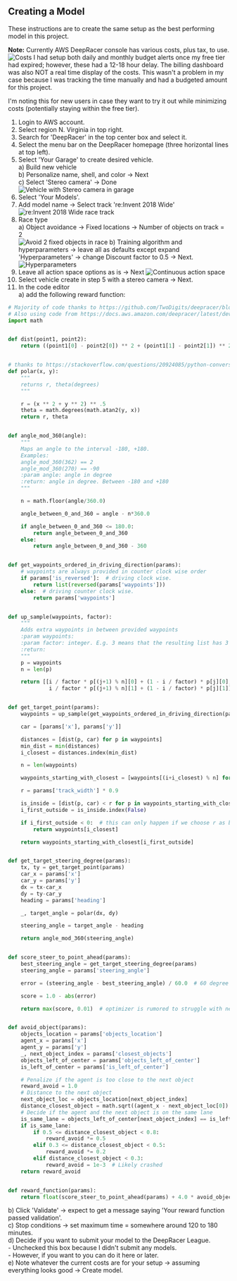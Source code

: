 ## Creating a Model

These instructions are to create the same setup as the best performing model in this project.

**Note:** Currently AWS DeepRacer console has various costs, plus tax, to use.  
![Costs](./images/AWS_DeepRacer_costs.png)
I had setup both daily and monthly budget alerts once my free tier had expired; however, these had a 12-18 hour delay.
The billing dashboard was also NOT a real time display of the costs.
This wasn't a problem in my case because I was tracking the time manually and had a budgeted amount for this project.

I'm noting this for new users in case they want to try it out while minimizing costs (potentially staying within the free tier).

1) Login to AWS account.  
2) Select region N. Virginia in top right.  
3) Search for 'DeepRacer' in the top center box and select it.  
4) Select the menu bar on the DeepRacer homepage (three horizontal lines at top left).  
5) Select 'Your Garage' to create desired vehicle.  
a) Build new vehicle  
b) Personalize name, shell, and color -> Next  
c) Select 'Stereo camera' -> Done  
![Vehicle with Stereo camera in garage](./images/Vehicle_in_garage.png)  
5) Select 'Your Models'.  
6) Add model name -> Select track 're:Invent 2018 Wide'  
![re:Invent 2018 Wide race track](./images/Race_track.png)
7) Race type  
a) Object avoidance ->  Fixed locations -> Number of objects on track = 2  
![Avoid 2 fixed objects in race](./images/Race_type.png)
b) Training algorithm and hyperparameters -> leave all as defaults except expand 'Hyperparameters' -> change Discount factor to 0.5 -> Next.  
![Hyperparameters](./images/Hyperparameters.png)
8) Leave all action space options as is -> Next
![Continuous action space](./images/Action_spaces.png)
9) Select vehicle create in step 5 with a stereo camera -> Next.
10) In the code editor  
a) add the following reward function:
    
```python
# Majority of code thanks to https://github.com/TwoDigits/deepracer/blob/master/reward_function.py
# Also using code from https://docs.aws.amazon.com/deepracer/latest/developerguide/deepracer-reward-function-examples.html#deepracer-reward-function-example-3
import math


def dist(point1, point2):
    return ((point1[0] - point2[0]) ** 2 + (point1[1] - point2[1]) ** 2) ** 0.5


# thanks to https://stackoverflow.com/questions/20924085/python-conversion-between-coordinates
def polar(x, y):
    """
    returns r, theta(degrees)
    """

    r = (x ** 2 + y ** 2) ** .5
    theta = math.degrees(math.atan2(y, x))
    return r, theta


def angle_mod_360(angle):
    """
    Maps an angle to the interval -180, +180.
    Examples:
    angle_mod_360(362) == 2
    angle_mod_360(270) == -90
    :param angle: angle in degree
    :return: angle in degree. Between -180 and +180
    """

    n = math.floor(angle/360.0)

    angle_between_0_and_360 = angle - n*360.0

    if angle_between_0_and_360 <= 180.0:
        return angle_between_0_and_360
    else:
        return angle_between_0_and_360 - 360


def get_waypoints_ordered_in_driving_direction(params):
    # waypoints are always provided in counter clock wise order
    if params['is_reversed']:  # driving clock wise.
        return list(reversed(params['waypoints']))
    else:  # driving counter clock wise.
        return params['waypoints']


def up_sample(waypoints, factor):
    """
    Adds extra waypoints in between provided waypoints
    :param waypoints:
    :param factor: integer. E.g. 3 means that the resulting list has 3 times as many points.
    :return:
    """
    p = waypoints
    n = len(p)

    return [[i / factor * p[(j+1) % n][0] + (1 - i / factor) * p[j][0],
             i / factor * p[(j+1) % n][1] + (1 - i / factor) * p[j][1]] for j in range(n) for i in range(factor)]


def get_target_point(params):
    waypoints = up_sample(get_waypoints_ordered_in_driving_direction(params), 20)

    car = [params['x'], params['y']]

    distances = [dist(p, car) for p in waypoints]
    min_dist = min(distances)
    i_closest = distances.index(min_dist)

    n = len(waypoints)

    waypoints_starting_with_closest = [waypoints[(i+i_closest) % n] for i in range(n)]

    r = params['track_width'] * 0.9

    is_inside = [dist(p, car) < r for p in waypoints_starting_with_closest]
    i_first_outside = is_inside.index(False)

    if i_first_outside < 0:  # this can only happen if we choose r as big as the entire track
        return waypoints[i_closest]

    return waypoints_starting_with_closest[i_first_outside]


def get_target_steering_degree(params):
    tx, ty = get_target_point(params)
    car_x = params['x']
    car_y = params['y']
    dx = tx-car_x
    dy = ty-car_y
    heading = params['heading']

    _, target_angle = polar(dx, dy)

    steering_angle = target_angle - heading

    return angle_mod_360(steering_angle)


def score_steer_to_point_ahead(params):
    best_steering_angle = get_target_steering_degree(params)
    steering_angle = params['steering_angle']

    error = (steering_angle - best_steering_angle) / 60.0  # 60 degree is already really bad

    score = 1.0 - abs(error)

    return max(score, 0.01)  # optimizer is rumored to struggle with negative numbers and numbers too close to zero


def avoid_object(params):
    objects_location = params['objects_location']
    agent_x = params['x']
    agent_y = params['y']
    _, next_object_index = params['closest_objects']
    objects_left_of_center = params['objects_left_of_center']
    is_left_of_center = params['is_left_of_center']

    # Penalize if the agent is too close to the next object
    reward_avoid = 1.0
    # Distance to the next object
    next_object_loc = objects_location[next_object_index]
    distance_closest_object = math.sqrt((agent_x - next_object_loc[0]) ** 2 + (agent_y - next_object_loc[1]) ** 2)
    # Decide if the agent and the next object is on the same lane
    is_same_lane = objects_left_of_center[next_object_index] == is_left_of_center
    if is_same_lane:
        if 0.5 <= distance_closest_object < 0.8:
            reward_avoid *= 0.5
        elif 0.3 <= distance_closest_object < 0.5:
            reward_avoid *= 0.2
        elif distance_closest_object < 0.3:
            reward_avoid = 1e-3  # Likely crashed
    return reward_avoid


def reward_function(params):
    return float(score_steer_to_point_ahead(params) + 4.0 * avoid_object(params))
```
b) Click 'Validate' -> expect to get a message saying 'Your reward function passed validation'.  
c) Stop conditions -> set maximum time = somewhere around 120 to 180 minutes.  
d) Decide if you want to submit your model to the DeepRacer League.  
    - Unchecked this box because I didn't submit any models.  
    - However, if you want to you can do it here or later.  
e) Note whatever the current costs are for your setup -> assuming everything looks good -> Create model.  